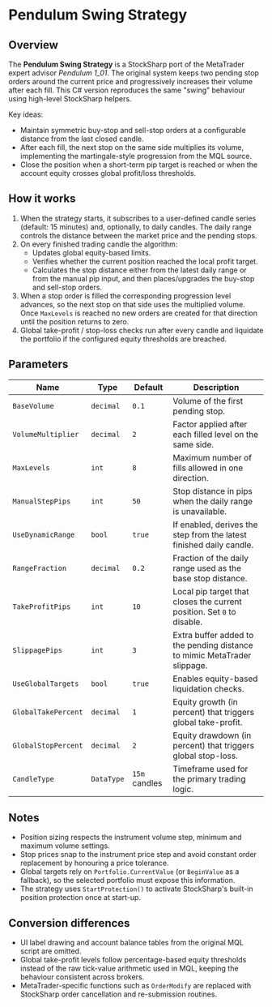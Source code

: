 # Pendulum Swing Strategy

## Overview
The **Pendulum Swing Strategy** is a StockSharp port of the MetaTrader expert advisor *Pendulum 1_01*. The original system keeps two pending stop orders around the current price and progressively increases their volume after each fill. This C# version reproduces the same "swing" behaviour using high-level StockSharp helpers.

Key ideas:

- Maintain symmetric buy-stop and sell-stop orders at a configurable distance from the last closed candle.
- After each fill, the next stop on the same side multiplies its volume, implementing the martingale-style progression from the MQL source.
- Close the position when a short-term pip target is reached or when the account equity crosses global profit/loss thresholds.

## How it works
1. When the strategy starts, it subscribes to a user-defined candle series (default: 15 minutes) and, optionally, to daily candles. The daily range controls the distance between the market price and the pending stops.
2. On every finished trading candle the algorithm:
   - Updates global equity-based limits.
   - Verifies whether the current position reached the local profit target.
   - Calculates the stop distance either from the latest daily range or from the manual pip input, and then places/upgrades the buy-stop and sell-stop orders.
3. When a stop order is filled the corresponding progression level advances, so the next stop on that side uses the multiplied volume. Once `MaxLevels` is reached no new orders are created for that direction until the position returns to zero.
4. Global take-profit / stop-loss checks run after every candle and liquidate the portfolio if the configured equity thresholds are breached.

## Parameters
| Name | Type | Default | Description |
| ---- | ---- | ------- | ----------- |
| `BaseVolume` | `decimal` | `0.1` | Volume of the first pending stop. |
| `VolumeMultiplier` | `decimal` | `2` | Factor applied after each filled level on the same side. |
| `MaxLevels` | `int` | `8` | Maximum number of fills allowed in one direction. |
| `ManualStepPips` | `int` | `50` | Stop distance in pips when the daily range is unavailable. |
| `UseDynamicRange` | `bool` | `true` | If enabled, derives the step from the latest finished daily candle. |
| `RangeFraction` | `decimal` | `0.2` | Fraction of the daily range used as the base stop distance. |
| `TakeProfitPips` | `int` | `10` | Local pip target that closes the current position. Set `0` to disable. |
| `SlippagePips` | `int` | `3` | Extra buffer added to the pending distance to mimic MetaTrader slippage. |
| `UseGlobalTargets` | `bool` | `true` | Enables equity-based liquidation checks. |
| `GlobalTakePercent` | `decimal` | `1` | Equity growth (in percent) that triggers global take-profit. |
| `GlobalStopPercent` | `decimal` | `2` | Equity drawdown (in percent) that triggers global stop-loss. |
| `CandleType` | `DataType` | `15m` candles | Timeframe used for the primary trading logic. |

## Notes
- Position sizing respects the instrument volume step, minimum and maximum volume settings.
- Stop prices snap to the instrument price step and avoid constant order replacement by honouring a price tolerance.
- Global targets rely on `Portfolio.CurrentValue` (or `BeginValue` as a fallback), so the selected portfolio must expose this information.
- The strategy uses `StartProtection()` to activate StockSharp's built-in position protection once at start-up.

## Conversion differences
- UI label drawing and account balance tables from the original MQL script are omitted.
- Global take-profit levels follow percentage-based equity thresholds instead of the raw tick-value arithmetic used in MQL, keeping the behaviour consistent across brokers.
- MetaTrader-specific functions such as `OrderModify` are replaced with StockSharp order cancellation and re-submission routines.

